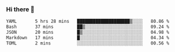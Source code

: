 ### Hi there 👋

<!--
**urzz/urzz** is a ✨ _special_ ✨ repository because its `README.md` (this file) appears on your GitHub profile.

Here are some ideas to get you started:

- 🔭 I’m currently working on ...
- 🌱 I’m currently learning ...
- 👯 I’m looking to collaborate on ...
- 🤔 I’m looking for help with ...
- 💬 Ask me about ...
- 📫 How to reach me: ...
- 😄 Pronouns: ...
- ⚡ Fun fact: ...
-->

<!--START_SECTION:waka-->

```txt
YAML       5 hrs 28 mins   ████████████████████▒░░░░   80.86 %
Bash       37 mins         ██▒░░░░░░░░░░░░░░░░░░░░░░   09.24 %
JSON       20 mins         █▒░░░░░░░░░░░░░░░░░░░░░░░   04.98 %
Markdown   17 mins         █░░░░░░░░░░░░░░░░░░░░░░░░   04.34 %
TOML       2 mins          ░░░░░░░░░░░░░░░░░░░░░░░░░   00.56 %
```

<!--END_SECTION:waka-->
